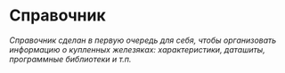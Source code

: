 # Справочник

*Справочник сделан в первую очередь для себя, чтобы организовать информацию о купленных железяках: характеристики, даташиты, программные библиотеки и т.п.*
